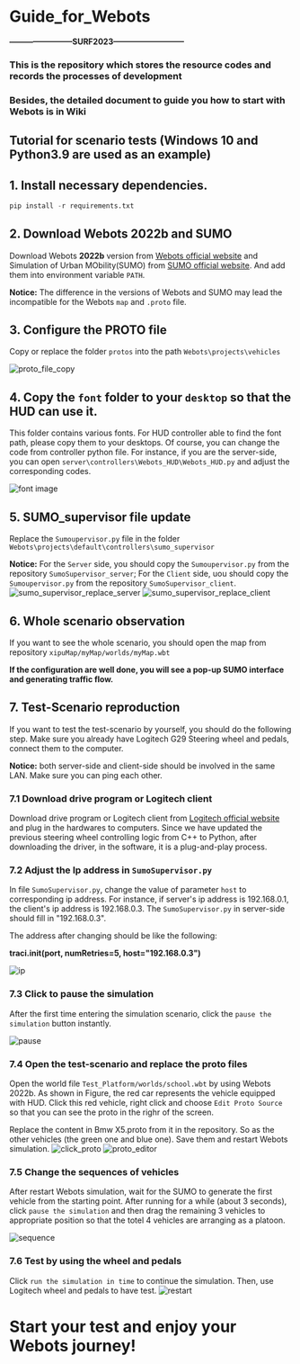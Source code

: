 # Guide_for_Webots     
**————————SURF2023—————————**   
### This is the repository which stores the resource codes and records the processes of development    
### Besides, the detailed document to guide you how to start with Webots is in Wiki


## Tutorial for scenario tests (Windows 10 and Python3.9 are used as an example)

## 1. Install necessary dependencies.

```python
pip install -r requirements.txt
```

## 2. Download Webots 2022b and SUMO 
Download Webots **2022b** version from [Webots official website](https://github.com/cyberbotics/webots/releases) and Simulation of Urban MObility(SUMO) from [SUMO official website](https://sumo.dlr.de/docs/Downloads.php). And add them into environment variable `PATH`.

**Notice:** The difference in the versions of Webots and SUMO may lead the incompatible for the Webots `map` and `.proto` file.


## 3. Configure the **PROTO** file
Copy or replace the folder `protos` into the path `Webots\projects\vehicles`

![proto_file_copy](README_img/proto_file_copy.png)

## 4. Copy the `font` folder to your `desktop` so that the HUD can use it.
This folder contains various fonts. For HUD controller able to find the font path, please copy them to your desktops. Of course, you can change the code from controller python file. For instance, if you are the server-side, you can open `server\controllers\Webots_HUD\Webots_HUD.py` and adjust the corresponding codes.


![font image](README_img/font1.png)

## 5. SUMO_supervisor file update
Replace the `Sumoupervisor.py` file in the folder `Webots\projects\default\controllers\sumo_supervisor`

**Notice:** For the `Server` side, you should copy the `Sumoupervisor.py` from the repository `SumoSupervisor_server`; For the `Client` side, uou should copy the `Sumoupervisor.py` from the repository `SumoSupervisor_client`.
![sumo_supervisor_replace_server](README_img/supervisor_replace_server.png)
![sumo_supervisor_replace_client](README_img/supervisor_replace_client.png)


## 6. Whole scenario observation
If you want to see the whole scenario, you should open the map from repository `xipuMap/myMap/worlds/myMap.wbt`

**If the configuration are well done, you will see a pop-up SUMO interface and generating traffic flow.**


## 7. Test-Scenario reproduction 
If you want to test the test-scenario by yourself, you should do the following step. Make sure you already have Logitech G29 Steering wheel and pedals, connect them to the computer.

**Notice:** both server-side and client-side should be involved in the same LAN. Make sure you can ping each other.

### 7.1 Download drive program or Logitech client 
Download drive program or Logitech client from [Logitech official website](https://www.logitechg.com/en-us/innovation/g-hub.html) and plug in the hardwares to computers. Since we have updated the previous steering wheel controlling logic from C++ to Python, after downloading the driver, in the software, it is a plug-and-play process.

### 7.2 Adjust the Ip address in `SumoSupervisor.py`
In file `SumoSupervisor.py`, change the value of parameter `host` to corresponding ip address. For instance, if server's ip address is 192.168.0.1, the client's ip address is 192.168.0.3. The `SumoSupervisor.py` in server-side should fill in "192.168.0.3".

The address after changing should be like the following:

**traci.init(port, numRetries=5, host="192.168.0.3")**


![ip](README_img/supervisor_ip.png)




### 7.3 Click to pause the simulation
After the first time entering the simulation scenario, click the `pause the simulation` button instantly.

![pause](README_img/pause.png)


### 7.4 Open the test-scenario and replace the proto files
Open the world file `Test_Platform/worlds/school.wbt` by using Webots 2022b. As shown in Figure, the red car represents the vehicle equipped with HUD. Click this red vehicle, right click and choose `Edit Proto Source` so that you can see the proto in the righr of the screen. 

Replace the content in Bmw X5.proto from it in the repository. So as the other vehicles (the green one and blue one). Save them and restart Webots simulation.
![click_proto](README_img/click_proto.png)
![proto_editor](README_img/proto_editor.png)

### 7.5 Change the sequences of vehicles
After restart Webots simulation, wait for the SUMO to generate the first vehicle from the starting point. After running for a while (about 3 seconds), click `pause the simulation` and then drag the remaining 3 vehicles to appropriate position so that the totel 4 vehicles are arranging as a platoon.

![sequence](README_img/sequence.png)


### 7.6 Test by using the wheel and pedals
Click `run the simulation in time` to continue the simulation. Then, use Logitech wheel and pedals to have test.
![restart](README_img/restart.png)





# Start your test and enjoy your Webots journey!

